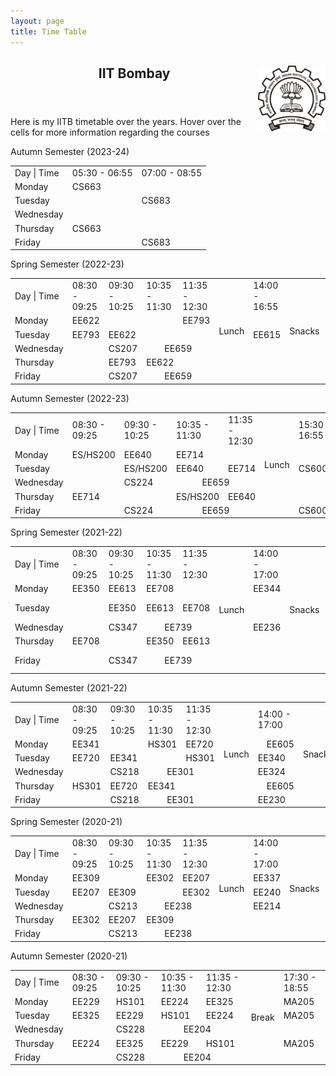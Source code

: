 ```yaml
---
layout: page
title: Time Table
---
```

<div class="content">
    <header>
        <h2>IIT Bombay <a href="http://www.iitb.ac.in/"><img class="inversion" src="https://raw.githubusercontent.com/paramrathour/website-assets/master/iitb-logo.png" alt="IIT Bombay Logo" style="width:107.72px;height:105px;" align="right"/></a>
        </h2>
    </header>
</div>
<p>Here is my IITB timetable over the years. Hover over the cells for more information regarding the courses</p>
<!------------------------ Autumn Semester 23-24 ------------------------>
<p>Autumn Semester (2023-24)</p>
<div class="table-wrapper" id="time-table">
    <table class="alt">
        <tr>
            <td>Day | Time</td>
            <td>05:30 - 06:55</td>
            <td>07:00 - 08:55</td>
        </tr>
        <tr>
            <td>Monday</td>
            <td title="Fundamentals of Digital Image Processing&#010;Prof: Ajit Rajwade&#010;Room: LH 101">CS663</td>
            <td title="Free?"></td>
        </tr>
        <tr>
            <td>Tuesday</td>
            <td title="Free?"></td>
            <td title="Advanced Computer Architechture&#010;Prof: Biswabandan Panda&#010;Room: CS 103">CS683</td>
        </tr>    
        <tr>
            <td>Wednesday</td>
            <td title="Free?"></td>
            <td title="Free?"></td>
        </tr>    
        <tr>
            <td>Thursday</td>
            <td title="Fundamentals of Digital Image Processing&#010;Prof: Ajit Rajwade&#010;Room: LH 101">CS663</td>
            <td title="Free?"></td>
        </tr>    
        <tr>
            <td>Friday</td>
            <td title="Free?"></td>
            <td title="Advanced Computer Architechture&#010;Prof: Biswabandan Panda&#010;Room: CS 103">CS683</td>
        </tr>    
    </table>
</div>
<!------------------------ Spring Semester 22-23 ------------------------>
<p>Spring Semester (2022-23)</p>
<div class="table-wrapper" id="time-table">
    <table class="alt">
        <tr>
            <td>Day | Time</td>
            <td>08:30 - 09:25</td>
            <td>09:30 - 10:25</td>
            <td colspan="2">10:35 - 11:30</td>
            <td>11:35 - 12:30</td>
            <td rowspan="6" style="vertical-align : middle;">Lunch</td>
            <td colspan="3">14:00 - 16:55</td>
            <td rowspan="6" style="vertical-align : middle;">Snacks</td>
            <td>19:00 - 20:25</td>        
        </tr>
        <tr>
            <td>Monday</td>
            <td title="Optimal Control Systems&#010;Prof: Pillai Harish&#010;Room: LT 102">EE622</td>
            <td colspan="3" title="Free?"></td>
            <td title="Topics in Cryptology&#010;Prof: Sule V.R.&#010;Room: LT 101">EE793</td>
            <td colspan="3" title="Free?"></td>
            <td title="Large Sparse Matrix Computations&#010;Prof: Soman S.A.&#010;Room: EEG-001">EE710</td>
        </tr>
        <tr>
            <td>Tuesday</td>
            <td title="Topics in Cryptology&#010;Prof: Sule V.R.&#010;Room: LT 101">EE793</td>
            <td title="Optimal Control Systems&#010;Prof: Pillai Harish&#010;Room: LT 102">EE622</td>
            <td colspan="3" title="Free?"></td>
            <td colspan="3" title="Control and Computational Laboratory&#010;Prof: Debasattam Pal&#010;Room: CC Lab (2nd floor)">EE615</td>
            <td title="Free?"></td>
        </tr>    
        <tr>
            <td>Wednesday</td>
            <td title="Free?"></td>
            <td colspan="2" title="Discrete Structures&#010;Prof: Manoj Prabhakaran&#010;Room: CC 103">CS207</td>
            <td colspan="2" title="Introduction to Stochastic Optimization&#010;Prof: Vivek Borkar&#010;Room: LC 001">EE659</td>
            <td colspan="3" title="Free?"></td>
            <td title="Free?"></td>
        </tr>    
        <tr>
            <td>Thursday</td>
            <td title="Free?"></td>
            <td title="Topics in Cryptology&#010;Prof: Sule V.R.&#010;Room: LT 101">EE793</td>
            <td colspan="2" title="Optimal Control Systems&#010;Prof: Pillai Harish&#010;Room: LT 102">EE622</td>
            <td title="Free?"></td>
            <td colspan="3" title="Free?"></td>
            <td title="Large Sparse Matrix Computations&#010;Prof: Soman S.A.&#010;Room: EEG-001">EE710</td>
        </tr>    
        <tr>
            <td>Friday</td>
            <td title="Free?"></td>
            <td colspan="2" title="Discrete Structures&#010;Prof: Manoj Prabhakaran&#010;Room: CC 103">CS207</td>
            <td colspan="2" title="Introduction to Stochastic Optimization&#010;Prof: Vivek Borkar&#010;Room: LC 001">EE659</td>
            <td colspan="3" title="Free?"></td>
            <td title="Free?"></td>
        </tr>    
    </table>
</div>
<!------------------------ Autumn Semester 22-23 ------------------------>
<p>Autumn Semester (2022-23)</p>
<div class="table-wrapper" id="time-table">
    <table class="alt">
        <tr>
            <td>Day | Time</td>
            <td>08:30 - 09:25</td>
            <td>09:30 - 10:25</td>
            <td colspan="2">10:35 - 11:30</td>
            <td>11:35 - 12:30</td>
            <td rowspan="6" style="vertical-align : middle;">Lunch</td>
            <td colspan="3">15:30 - 16:55</td>
            <td rowspan="6" style="vertical-align : middle;">Snacks</td>
            <td>17:30 - 18:55</td>        
        </tr>
        <tr>
            <td>Monday</td>
            <td title="Environment Studies&#010;Prof: Swatantra Pratap Singh&#010;Prof: Virendra Sethi&#010;Prof: Srinidhi Balasubramanian&#010;Prof: Ratikanta Panda&#010;Prof: Rama Pal&#010;Prof: Mahendra Dindayal Shahare&#010;Room: LH 101">ES/HS200</td>
            <td title="Multivariable Control Systems&#010;Prof: Harish Pillai&#010;Room: EEG-103">EE640</td>
            <td colspan="2" title="Behavioral Theory of Systems&#010;Prof: Debasattam Pal&#010;Room: EEG-103">EE714</td>
            <td title="Free?"></td>
            <td colspan="3" title="Free?"></td>
            <td title="Applied Linear Algebra&#010;Prof: Dwaipayan Mukherjee&#010;Room: EEG-101">EE635</td>
        </tr>
        <tr>
            <td>Tuesday</td>
            <td title="Free?"></td>
            <td title="Environment Studies&#010;Prof: Swatantra Pratap Singh&#010;Prof: Virendra Sethi&#010;Prof: Srinidhi Balasubramanian&#010;Prof: Ratikanta Panda&#010;Prof: Rama Pal&#010;Prof: Mahendra Dindayal Shahare&#010;Room: LH 101">ES/HS200</td>
            <td colspan="2" title="Multivariable Control Systems&#010;Prof: Harish Pillai&#010;Room: EEG-103" col40an="2">EE640</td>
            <td title="Behavioral Theory of Systems&#010;Prof: Debasattam Pal&#010;Room: EEG-103">EE714</td>
            <td colspan="3" title="Game Theory and Algorithmic Mechanism Design&#010;Prof: Swaprava Nath&#010;Room: CC 103">CS6001</td>
            <td title="Free?"></td>
        </tr>    
        <tr>
            <td>Wednesday</td>
            <td title="Free?"></td>
            <td colspan="2" title="Computer Networks&#010;Prof: Vinay Ribeiro&#010;Room: VMCC33">CS224</td>
            <td colspan="2" title="A First Course in Optimization&#010;Prof: Vivek Borkar&#010;Room: EEG-002">EE659</td>
            <td colspan="3" title="Free?"></td>
            <td title="Free?"></td>
        </tr>    
        <tr>
            <td>Thursday</td>
            <td title="Behavioral Theory of Systems&#010;Prof: Debasattam Pal&#010;Room: EEG-103">EE714</td>
            <td title="Free?"></td>
            <td colspan="2" title="Environment Studies&#010;Prof: Swatantra Pratap Singh&#010;Prof: Virendra Sethi&#010;Prof: Srinidhi Balasubramanian&#010;Prof: Ratikanta Panda&#010;Prof: Rama Pal&#010;Prof: Mahendra Dindayal Shahare&#010;Room: LH 101">ES/HS200</td>
            <td title="Multivariable Control Systems&#010;Prof: Harish Pillai&#010;Room: EEG-103">EE640</td>
            <td colspan="3" title="Free?"></td>
            <td title="Applied Linear Algebra&#010;Prof: Dwaipayan Mukherjee&#010;Room: EEG-101">EE635</td>
        </tr>    
        <tr>
            <td>Friday</td>
            <td title="Free?"></td>
            <td colspan="2" title="Computer Networks&#010;Prof: Vinay Ribeiro&#010;Room: VMCC33">CS224</td>
            <td colspan="2" title="A First Course in Optimization&#010;Prof: Vivek Borkar&#010;Room: EEG-002">EE659</td>
            <td colspan="3" title="Game Theory and Algorithmic Mechanism Design&#010;Prof: Swaprava Nath&#010;Room: CC 103">CS6001</td>
            <td title="Free?"></td>
        </tr>    
    </table>
</div>
<!------------------------ Spring Semester 21-22 ------------------------>
<p>Spring Semester (2021-22)</p>
<div class="table-wrapper" id="time-table">
    <table class="alt">
        <tr>
            <td>Day | Time</td>
            <td>08:30 - 09:25</td>
            <td>09:30 - 10:25</td>
            <td colspan="2">10:35 - 11:30</td>
            <td>11:35 - 12:30</td>
            <td rowspan="6" style="vertical-align : middle;">Lunch</td>
            <td colspan="3" width="20%">14:00 - 17:00</td>
            <td rowspan="6" style="vertical-align : middle;">Snacks</td>
            <td>17:30 - 18:55</td>        
        </tr>
        <tr>
            <td>Monday</td>
            <td title="Technical Communication - I&#010;Prof: Kulkarni S V">EE350</td>
            <td title="Nonlinear Dynamical Systems&#010;Prof: Debasattam Pal">EE613</td>
            <td colspan="2" title="Information Theory and Coding&#010;Prof: Sibi Raj B. Pillai">EE708</td>
            <td title="Free?"></td>
            <td colspan="3" title="Electronics Design Lab&#010;Prof: J. John">EE344</td>
            <td title="Free?"></td>
        </tr>
        <tr>
            <td>Tuesday</td>
            <td title="Free?"></td>
            <td title="Technical Communication - I&#010;Prof: Kulkarni S V">EE350</td>
            <td title="Nonlinear Dynamical Systems&#010;Prof: Debasattam Pal" colspan="2">EE613</td>
            <td title="Information Theory and Coding&#010;Prof: Sibi Raj B. Pillai">EE708</td>
            <td colspan="3" title="Free?"></td>
            <td title="Formal Methods in Machine Learning&#010;Supratik Chakraborty">CS 781</td>
        </tr>    
        <tr>
            <td>Wednesday</td>
            <td title="Free?"></td>
            <td colspan="2" title="Operating Systems&#010;Prof: Mythili Vutukuru">CS347</td>
            <td colspan="2" title="Processor Design&#010;Virendra Singh">EE739</td>
            <td colspan="3" title="Electronic Devices Laboratory&#010;Prof: Udayan Ganguli&#010;Prof: Saurabh Lodha">EE236</td>
            <td title="Free?"></td>
        </tr>    
        <tr>
            <td>Thursday</td>
            <td title="Information Theory and Coding&#010;Prof: Sibi Raj B. Pillai">EE708</td>
            <td title="Free?"></td>
            <td colspan="2" title="Technical Communication - I&#010;Prof: Kulkarni S V">EE350</td>
            <td title="Nonlinear Dynamical Systems&#010;Prof: Debasattam Pal">EE613</td>
            <td colspan="3" title="Free?"></td>
            <td title="Free?"></td>
        </tr>    
        <tr>
            <td>Friday</td>
            <td title="Free?"></td>
            <td colspan="2" title="Operating Systems&#010;Prof: Mythili Vutukuru">CS347</td>
            <td colspan="2" title="Processor Design&#010;Virendra Singh">EE739</td>
            <td colspan="3" title="Free?"></td>
            <td title="Formal Methods in Machine Learning&#010;Supratik Chakraborty">CS 781</td>
        </tr>    
    </table>
</div>
<!------------------------ Autumn Semester 21-22 ------------------------>
<p>Autumn Semester (2021-22)</p>
<div class="table-wrapper" id="time-table">
    <table class="alt">
        <tr>
            <td>Day | Time</td>
            <td>08:30 - 09:25</td>
            <td>09:30 - 10:25</td>
            <td colspan="2">10:35 - 11:30</td>
            <td>11:35 - 12:30</td>
            <td rowspan="6" style="vertical-align : middle;">Lunch</td>
            <td colspan="3" width="20%">14:00 - 17:00</td>
            <td rowspan="6" style="vertical-align : middle;">Snacks</td>
            <td>19:00 - 20:30</td>        
        </tr>
        <tr>
            <td>Monday</td>
            <td title="Communication Systems - I&#010;Prof: Gaurav Kasbekar&#010;Prof: Shabbir Merchant">EE341</td>
            <td title="Free?"></td>
            <td colspan="2" title="Philosophy&#010;Prof: R. K. Panda">HS301</td>
            <td title="An Introduction to Number Theory and Cryptography&#010;Prof: Virendra Sule">EE720</td>
            <td width="10%" colspan="2" title="Free?"></td>
            <td title="Error Correcting Codes&#010;Prof: Nikhil Karamchandani">EE605</td>
            <td title="Foundations of Intelligent and Learning Agents&#010;Prof: Shivaram Kalyanakrishnan">CS747</td>
        </tr>
        <tr>
            <td>Tuesday</td>
            <td title="An Introduction to Number Theory and Cryptography&#010;Prof: Virendra Sule">EE720</td>
            <td title="Communication Systems - I&#010;Prof: Gaurav Kasbekar&#010;Prof: Shabbir Merchant">EE341</td>
            <td title="Free?" colspan="2"></td>
            <td title="Philosophy&#010;Prof: R. K. Panda">HS301</td>
            <td colspan="3" title="Communications Lab&#010;Prof: Jayakrishnan Nair">EE340</td>
            <td title="Free?"></td>
        </tr>    
        <tr>
            <td>Wednesday</td>
            <td title="Free?"></td>
            <td colspan="2" title="Design and Analysis of Algorithms&#010;Prof: Abhiram Ranade">CS218</td>
            <td colspan="2" title="Electromagnetic Waves&#010;Prof: Kasturi Saha&#010;Prof: R K Shevgaonkar">EE301</td>
            <td colspan="3" title="Control Systems Lab&#010;Prof: Madhu Belur&#010;Prof: Debasattam Pal">EE324</td>
            <td title="Free?"></td>
        </tr>    
        <tr>
            <td>Thursday</td>
            <td title="Philosophy&#010;Prof: R. K. Panda">HS301</td>
            <td title="An Introduction to Number Theory and Cryptography&#010;Prof: Virendra Sule">EE720</td>
            <td colspan="2" title="Communication Systems - I&#010;Prof: Gaurav Kasbekar&#010;Prof: Shabbir Merchant">EE341</td>
            <td title="Free?"></td>
            <td width="10%" colspan="2" title="Free?"></td>
            <td title="Error Correcting Codes&#010;Prof: Nikhil Karamchandani">EE605</td>
            <td title="Foundations of Intelligent and Learning Agents&#010;Prof: Shivaram Kalyanakrishnan">CS747</td>
        </tr>    
        <tr>
            <td>Friday</td>
            <td title="Free?"></td>
            <td colspan="2" title="Design and Analysis of Algorithms&#010;Prof: Abhiram Ranade">CS218</td>
            <td colspan="2" title="Electromagnetic Waves&#010;Prof: Kasturi Saha&#010;Prof: R K Shevgaonkar">EE301</td>
            <td colspan="3" title="Analog Circuits Lab&#010;Prof: Joseph John">EE230</td>
            <td title="Free?"></td>
        </tr>    
    </table>
</div>
<!------------------------ Spring Semester 20-21 ------------------------>
<p>Spring Semester (2020-21)</p>
<div class="table-wrapper" id="time-table">
    <table class="alt">
        <tr>
            <td>Day | Time</td>
            <td>08:30 - 09:25</td>
            <td>09:30 - 10:25</td>
            <td colspan="2">10:35 - 11:30</td>
            <td>11:35 - 12:30</td>
            <td rowspan="6" style="vertical-align : middle;">Lunch</td>
            <td width="20%">14:00 - 17:00</td>
            <td rowspan="6" style="vertical-align : middle;">Snacks</td>
            <td>17:30 - 18:55</td>
        </tr>
        <tr>
            <td>Monday</td>
            <td title="Microprocessors&#010;Prof: Sharma Dinesh">EE309</td>
            <td title="Free?"></td>
            <td title="Control Systems&#010;Prof: Dwaipayan Mukherjee" colspan="2">EE302</td>
            <td title="Electronic Devices and Circuits&#010;Prof: M. B. Patil">EE207</td>
            <td title="Microprocessors Laboratory&#010;Prof: V Raj Babu&#010;Prof:S. Vijayakumaran&#010;Prof: Patkar Sachin">EE337</td>
            <td title="Matrix Computations&#010;Prof: Debasattam Pal ">EE636</td>
        </tr>
        <tr>
            <td>Tuesday</td>
            <td title="Electronic Devices and Circuits&#010;Prof: M. B. Patil">EE207</td>
            <td title="Microprocessors&#010;Prof: Sharma Dinesh">EE309</td>
            <td title="Free?" colspan="2"></td>
            <td title="Control Systems&#010;Prof: Dwaipayan Mukherjee">EE302</td>
            <td title="Power Engineering Lab&#010;Prof: Fernandes B.G.&#010;Prof: Sandeep Anand&#010;Prof: Prashant Navalkar">EE240</td>
            <td title="Free?"></td>
        </tr>    
        <tr>
            <td>Wednesday</td>
            <td title="Free?"></td>
            <td title="Data Structures and Algorithms&#010;Prof: Sharat Chandran" colspan="2">CS213</td>
            <td title="Power Engineering - II&#010;Prof: Chatterjee Kishore&#010;Prof: Anshuman Shukla" colspan="2">EE238</td>
            <td title="Digital Circuits Lab&#010;Prof: M.Shojaei Baghini">EE214</td>
            <td title="Free?"></td>
        </tr>    
        <tr>
            <td>Thursday</td>
            <td title="Control Systems&#010;Prof: Dwaipayan Mukherjee">EE302</td>
            <td title="Electronic Devices and Circuits&#010;Prof: M. B. Patil">EE207</td>
            <td title="Microprocessors&#010;Prof: Sharma Dinesh" colspan="2">EE309</td>
            <td title="Free?"></td>
            <td title="Free?"></td>
            <td title="Matrix Computations&#010;Prof: Debasattam Pal ">EE636</td>
        </tr>    
        <tr>
            <td>Friday</td>
            <td title="Free?"></td>
            <td title="Data Structures and Algorithms&#010;Prof: Sharat Chandran" colspan="2">CS213</td>
            <td title="Power Engineering - II&#010;Prof: Chatterjee Kishore&#010;Prof: Anshuman Shukla" colspan="2">EE238</td>
            <td title="CS101: Computer Programming and Utilization&#010;Prof: Bhaskaran Raman?"></td>
            <td title="Free?"></td>
        </tr>    
    </table>
</div>
<!------------------------ Autumn Semester 20-21 ------------------------>
<p>Autumn Semester (2020-21)</p>
<div class="table-wrapper" id="time-table">
    <table class="alt">
        <tr>
            <td>Day | Time</td>
            <td>08:30 - 09:25</td>
            <td>09:30 - 10:25</td>
            <td colspan="2">10:35 - 11:30</td>
            <td>11:35 - 12:30</td>
            <td rowspan="6" style="vertical-align : middle;">Break</td>
            <!--td>15:00 - 15:55</td>
            <td rowspan="6">Snacks</td-->
            <td>17:30 - 18:55</td>
        </tr>
        <tr>
            <td>Monday</td>
            <td title="Signal Processing – I&#010;Prof: Animesh Kumar">EE229</td>
            <td title="Economics&#010;Prof: Narayanan K.">HS101</td>
            <td title="Digital Systems&#010;Prof: Virendra Singh" colspan="2">EE224</td>
            <td title="Probability and Random Processes&#010;Prof: Manoj Gopalkrishnanm&#010;Prof: Manjunath D.">EE325</td>
            <!--td></td-->
            <td title="Complex Analysis&#010;Prof: Sudarshan Gurjar">MA205</td>
        </tr>
        <tr>
            <td>Tuesday</td>
            <td title="Probability and Random Processes&#010;Prof: Manoj Gopalkrishnanm&#010;Prof: Manjunath D.">EE325</td>
            <td title="Signal Processing – I&#010;Prof: Animesh Kumar">EE229</td>
            <td title="Economics&#010;Prof: Narayanan K." colspan="2">HS101</td>
            <td title="Digital Systems&#010;Prof: Virendra Singh">EE224</td>
            <!--td></td-->
            <td title="Complex Analysis&#010;Prof: Sudarshan Gurjar">MA205</td>
        </tr>    
        <tr>
            <td>Wednesday</td>
            <td title="Free?"></td>
            <td title="Logic for Computer Science&#010;Prof: Krishna Shankara Narayanan" colspan="2">CS228</td>
            <td title="Analog Circuits&#010;Prof: Rajesh H. Zele" colspan="2">EE204</td>
            <!--td></td-->
            <td title="Free?"></td>
        </tr>    
        <tr>
            <td>Thursday</td>
            <td title="Digital Systems&#010;Prof: Virendra Singh">EE224</td>
            <td title="Probability and Random Processes&#010;Prof: Manoj Gopalkrishnanm&#010;Prof: Manjunath D.">EE325</td>
            <td title="Signal Processing – I&#010;Prof: Animesh Kumar" colspan="2">EE229</td>
            <td title="Economics&#010;Prof: Narayanan K.">HS101</td>
            <!--td></td-->
            <td title="Complex Analysis&#010;Prof: Sudarshan Gurjar">MA205</td>
        </tr>    
        <tr>
            <td>Friday</td>
            <td title="Free?"></td>
            <td title="Logic for Computer Science&#010;Prof: Krishna Shankara Narayanan" colspan="2">CS228</td>
            <td title="Analog Circuits&#010;Prof: Rajesh H. Zele" colspan="2">EE204</td>
            <!--td></td-->
            <td title="Free?"></td>
        </tr>    
    </table>
</div>